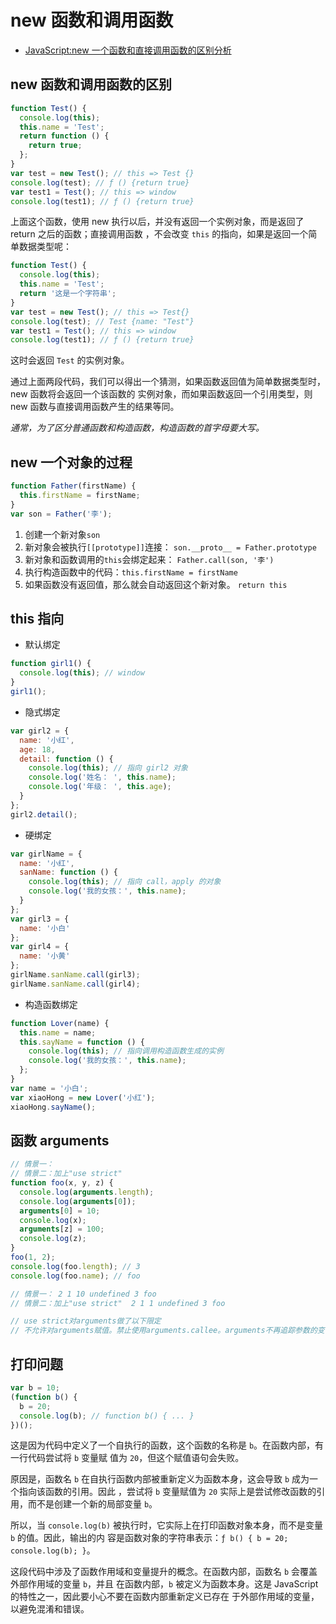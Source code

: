 # new 函数和调用函数

- [JavaScript:new 一个函数和直接调用函数的区别分析](https://www.jb51.net/article/39653.htm)

## new 函数和调用函数的区别

```js
function Test() {
  console.log(this);
  this.name = 'Test';
  return function () {
    return true;
  };
}
var test = new Test(); // this => Test {}
console.log(test); // ƒ () {return true}
var test1 = Test(); // this => window
console.log(test1); // ƒ () {return true}
```

上面这个函数，使用 new 执行以后，并没有返回一个实例对象，而是返回了 return 之后的函数；直接调用函数
，不会改变 `this` 的指向，如果是返回一个简单数据类型呢：

```js
function Test() {
  console.log(this);
  this.name = 'Test';
  return '这是一个字符串';
}
var test = new Test(); // this => Test{}
console.log(test); // Test {name: "Test"}
var test1 = Test(); // this => window
console.log(test1); // ƒ () {return true}
```

这时会返回 `Test` 的实例对象。

通过上面两段代码，我们可以得出一个猜测，如果函数返回值为简单数据类型时，new 函数将会返回一个该函数的
实例对象，而如果函数返回一个引用类型，则 new 函数与直接调用函数产生的结果等同。

_通常，为了区分普通函数和构造函数，构造函数的首字母要大写。_

## new 一个对象的过程

```js
function Father(firstName) {
  this.firstName = firstName;
}
var son = Father('李');
```

1. 创建一个新对象`son`
2. 新对象会被执行`[[prototype]]`连接： `son.__proto__ = Father.prototype`
3. 新对象和函数调用的`this`会绑定起来： `Father.call(son, '李')`
4. 执行构造函数中的代码：`this.firstName = firstName`
5. 如果函数没有返回值，那么就会自动返回这个新对象。 `return this`

## this 指向

- 默认绑定

```javascript
function girl1() {
  console.log(this); // window
}
girl1();
```

- 隐式绑定

```javascript
var girl2 = {
  name: '小红',
  age: 18,
  detail: function () {
    console.log(this); // 指向 girl2 对象
    console.log('姓名： ', this.name);
    console.log('年级： ', this.age);
  }
};
girl2.detail();
```

- 硬绑定

```javascript
var girlName = {
  name: '小红',
  sanName: function () {
    console.log(this); // 指向 call，apply 的对象
    console.log('我的女孩：', this.name);
  }
};
var girl3 = {
  name: '小白'
};
var girl4 = {
  name: '小黄'
};
girlName.sanName.call(girl3);
girlName.sanName.call(girl4);
```

- 构造函数绑定

```javascript
function Lover(name) {
  this.name = name;
  this.sayName = function () {
    console.log(this); // 指向调用构造函数生成的实例
    console.log('我的女孩：', this.name);
  };
}
var name = '小白';
var xiaoHong = new Lover('小红');
xiaoHong.sayName();
```

## 函数 arguments

```js
// 情景一：
// 情景二：加上"use strict"
function foo(x, y, z) {
  console.log(arguments.length);
  console.log(arguments[0]);
  arguments[0] = 10;
  console.log(x);
  arguments[z] = 100;
  console.log(z);
}
foo(1, 2);
console.log(foo.length); // 3
console.log(foo.name); // foo

// 情景一： 2 1 10 undefined 3 foo
// 情景二：加上"use strict"  2 1 1 undefined 3 foo

// use strict对arguments做了以下限定
// 不允许对arguments赋值。禁止使用arguments.callee。arguments不再追踪参数的变化
```

## 打印问题

```js
var b = 10;
(function b() {
  b = 20;
  console.log(b); // function b() { ... }
})();
```

这是因为代码中定义了一个自执行的函数，这个函数的名称是 `b`。在函数内部，有一行代码尝试将 `b` 变量赋
值为 `20`，但这个赋值语句会失败。

原因是，函数名 `b` 在自执行函数内部被重新定义为函数本身，这会导致 `b` 成为一个指向该函数的引用。因此
，尝试将 `b` 变量赋值为 `20` 实际上是尝试修改函数的引用，而不是创建一个新的局部变量 `b`。

所以，当 `console.log(b)` 被执行时，它实际上在打印函数对象本身，而不是变量 `b` 的值。因此，输出的内
容是函数对象的字符串表示：`ƒ b() { b = 20; console.log(b); }`。

这段代码中涉及了函数作用域和变量提升的概念。在函数内部，函数名 `b` 会覆盖外部作用域的变量 `b`，并且
在函数内部，`b` 被定义为函数本身。这是 JavaScript 的特性之一，因此要小心不要在函数内部重新定义已存在
于外部作用域的变量，以避免混淆和错误。

